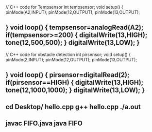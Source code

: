 
// C++ code for Tempsensor
int tempsensor;
void setup()
{
 pinMode(A2,INPUT);
pinMode(12,OUTPUT);
 pinMode(13,OUTPUT);
 
}
void loop()
{
 tempsensor=analogRead(A2);
 if(tempsensor>=200)
 {
 digitalWrite(13,HIGH);
 tone(12,500,500);
 }
 digitalWrite(13,LOW);
}
-------------------------------------------
// C++ code for obstacle detection
int pirsensor;
void setup()
{
 pinMode(2,INPUT);
pinMode(12,OUTPUT);
 pinMode(13,OUTPUT);
 
}
void loop()
{
 pirsensor=digitalRead(2);
 if(pirsensor==HIGH)
 {
 digitalWrite(13,HIGH);
 tone(12,1000,1000);
 }
 digitalWrite(13,LOW);
}
--------------------------------------------------
cd Desktop/
hello.cpp
g++ hello.cpp
./a.out
-----------------
javac FIFO.java
java FIFO
------------
